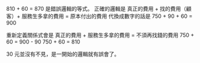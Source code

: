 810 + 60 = 870 是錯誤邏輯的等式。
正確的邏輯是 真正的費用 + 找的費用（顧客）+ 服務生多拿的費用 = 原本付出的費用
代換成數字的話是 750 + 90 + 60 = 900

重新定義關係式會是
真正的費用 + 服務生多拿的費用 = 不須再找錢的費用
750 + 60 = 900 - 90
750 + 60 = 810

30 元並沒有不見，是一開始的邏輯就有誤會了。
